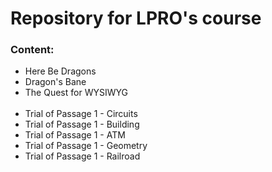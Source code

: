 # Repository for LPRO's course
### Content:
- Here Be Dragons
- Dragon's Bane
- The Quest for WYSIWYG<br /><br />
- Trial of Passage 1 - Circuits
- Trial of Passage 1 - Building
- Trial of Passage 1 - ATM
- Trial of Passage 1 - Geometry
- Trial of Passage 1 - Railroad
